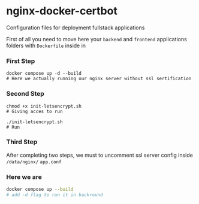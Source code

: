 # nginx-docker-certbot

Configuration files for deployment fullstack applications 

First of all you need to move here your `backend` and `frontend` applications folders with `Dockerfile` inside in

### First Step
```
docker compose up -d --build
# Here we actually running our nginx server without ssl sertification
```

### Second Step
```
chmod +x init-letsencrypt.sh
# Giving acces to run 

./init-letsencrypt.sh
# Run
```

### Third Step

After completing two steps, we must to uncomment ssl server config inside `/data/nginx/` `app.conf`

### Here we are
```bash
docker compose up --build
# add -d flag to run it in backround
```

